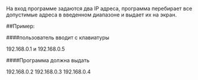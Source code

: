 На вход программе задаются два IP адреса, программа перебирает все допустимые адреса в введенном диапазоне и выдает их на экран. 

##Пример: 

####пользователь вводит с клавиатуры
 
192.168.0.1 и 192.168.0.5 

####Программа должна выдать 

192.168.0.2 192.168.0.3 192.168.0.4